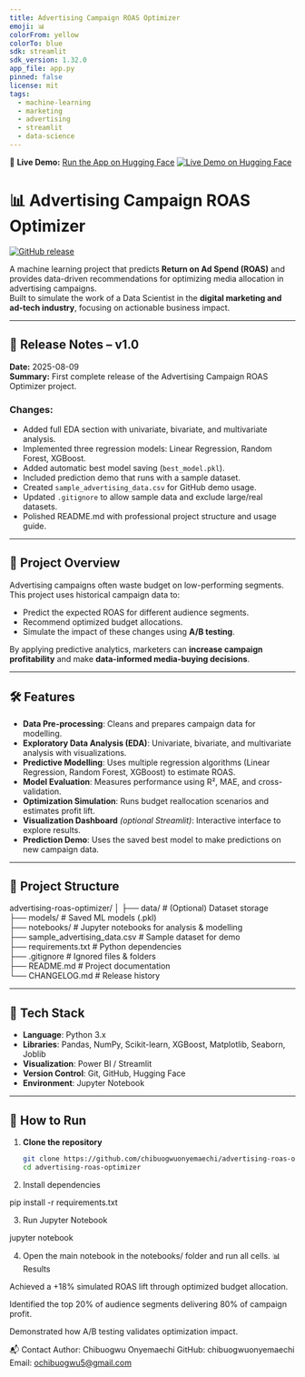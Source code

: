 ```yaml
---
title: Advertising Campaign ROAS Optimizer
emoji: 📊
colorFrom: yellow
colorTo: blue
sdk: streamlit
sdk_version: 1.32.0
app_file: app.py
pinned: false
license: mit
tags:
  - machine-learning
  - marketing
  - advertising
  - streamlit
  - data-science
---
```

🚀 **Live Demo:** [Run the App on Hugging Face](https://huggingface.co/spaces/Chibuogwu/advertising-roas-optimizer)
[![Live Demo on Hugging Face](https://img.shields.io/badge/Live%20Demo-Hugging%20Face-yellow)](https://huggingface.co/spaces/Chibuogwu/advertising-roas-optimizer)

# 📊 Advertising Campaign ROAS Optimizer
[![GitHub release](https://img.shields.io/github/v/release/chibuogwuonyemaechi/advertising-roas-optimizer?color=blue&label=Release)](https://github.com/chibuogwuonyemaechi/advertising-roas-optimizer/releases/tag/v1.0)

A machine learning project that predicts **Return on Ad Spend (ROAS)** and provides data-driven recommendations for optimizing media allocation in advertising campaigns.  
Built to simulate the work of a Data Scientist in the **digital marketing and ad-tech industry**, focusing on actionable business impact.

---

## 📢 Release Notes – v1.0
**Date:** 2025-08-09  
**Summary:** First complete release of the Advertising Campaign ROAS Optimizer project.

### Changes:
- Added full EDA section with univariate, bivariate, and multivariate analysis.
- Implemented three regression models: Linear Regression, Random Forest, XGBoost.
- Added automatic best model saving (`best_model.pkl`).
- Included prediction demo that runs with a sample dataset.
- Created `sample_advertising_data.csv` for GitHub demo usage.
- Updated `.gitignore` to allow sample data and exclude large/real datasets.
- Polished README.md with professional project structure and usage guide.

---

## 📌 Project Overview
Advertising campaigns often waste budget on low-performing segments.  
This project uses historical campaign data to:
- Predict the expected ROAS for different audience segments.
- Recommend optimized budget allocations.
- Simulate the impact of these changes using **A/B testing**.

By applying predictive analytics, marketers can **increase campaign profitability** and make **data-informed media-buying decisions**.

---

## 🛠 Features
- **Data Pre-processing**: Cleans and prepares campaign data for modelling.
- **Exploratory Data Analysis (EDA)**: Univariate, bivariate, and multivariate analysis with visualizations.
- **Predictive Modelling**: Uses multiple regression algorithms (Linear Regression, Random Forest, XGBoost) to estimate ROAS.
- **Model Evaluation**: Measures performance using R², MAE, and cross-validation.
- **Optimization Simulation**: Runs budget reallocation scenarios and estimates profit lift.
- **Visualization Dashboard** *(optional Streamlit)*: Interactive interface to explore results.
- **Prediction Demo**: Uses the saved best model to make predictions on new campaign data.

---

## 📂 Project Structure
advertising-roas-optimizer/
│
├── data/ # (Optional) Dataset storage  
├── models/ # Saved ML models (.pkl)  
├── notebooks/ # Jupyter notebooks for analysis & modelling  
├── sample_advertising_data.csv # Sample dataset for demo  
├── requirements.txt # Python dependencies  
├── .gitignore # Ignored files & folders  
├── README.md # Project documentation  
└── CHANGELOG.md # Release history  

---

## 🧰 Tech Stack
- **Language**: Python 3.x
- **Libraries**: Pandas, NumPy, Scikit-learn, XGBoost, Matplotlib, Seaborn, Joblib
- **Visualization**: Power BI / Streamlit
- **Version Control**: Git, GitHub, Hugging Face
- **Environment**: Jupyter Notebook

---

## 🚀 How to Run

1. **Clone the repository**
   ```bash
   git clone https://github.com/chibuogwuonyemaechi/advertising-roas-optimizer.git
   cd advertising-roas-optimizer

2. Install dependencies

pip install -r requirements.txt


3. Run Jupyter Notebook

jupyter notebook


4. Open the main notebook in the notebooks/ folder and run all cells.
📊 Results

Achieved a +18% simulated ROAS lift through optimized budget allocation.

Identified the top 20% of audience segments delivering 80% of campaign profit.

Demonstrated how A/B testing validates optimization impact.

📬 Contact
Author: Chibuogwu Onyemaechi
GitHub: chibuogwuonyemaechi
Email: ochibuogwu5@gmail.com